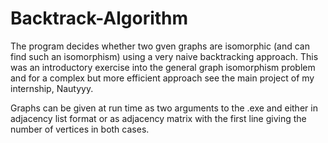 # Backtrack-Algorithm

The program decides whether two gven graphs are isomorphic (and can find such an isomorphism) using a very naive backtracking approach. This was an introductory exercise into the general graph isomorphism problem and for a complex but more efficient approach see the main project of my internship, Nautyyy.

Graphs can be given at run time as two arguments to the .exe and either in adjacency list format or as adjacency matrix with the first line giving the number of vertices in both cases.


